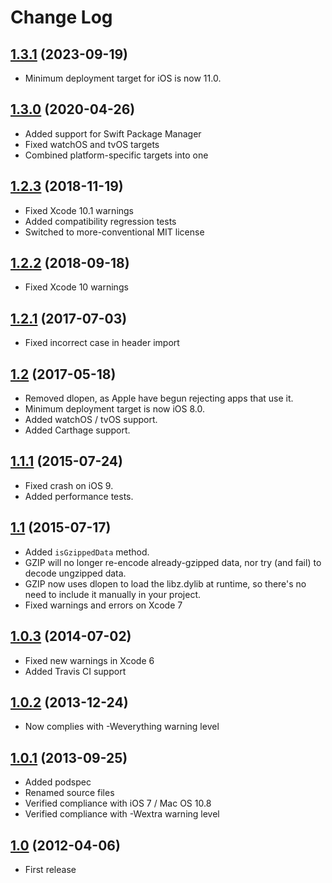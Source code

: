 # Change Log

## [1.3.1](https://github.com/nicklockwood/GZIP/releases/tag/1.3.1) (2023-09-19)

- Minimum deployment target for iOS is now 11.0.

## [1.3.0](https://github.com/nicklockwood/GZIP/releases/tag/1.3.0) (2020-04-26)

- Added support for Swift Package Manager
- Fixed watchOS and tvOS targets
- Combined platform-specific targets into one

## [1.2.3](https://github.com/nicklockwood/GZIP/releases/tag/1.2.3) (2018-11-19)

- Fixed Xcode 10.1 warnings
- Added compatibility regression tests
- Switched to more-conventional MIT license

## [1.2.2](https://github.com/nicklockwood/GZIP/releases/tag/1.2.2) (2018-09-18)

- Fixed Xcode 10 warnings

## [1.2.1](https://github.com/nicklockwood/GZIP/releases/tag/1.2.1) (2017-07-03)

- Fixed incorrect case in header import

## [1.2](https://github.com/nicklockwood/GZIP/releases/tag/1.2) (2017-05-18)

- Removed dlopen, as Apple have begun rejecting apps that use it.
- Minimum deployment target is now iOS 8.0.
- Added watchOS / tvOS support.
- Added Carthage support.

## [1.1.1](https://github.com/nicklockwood/GZIP/releases/tag/1.1.1) (2015-07-24)

- Fixed crash on iOS 9.
- Added performance tests.

## [1.1](https://github.com/nicklockwood/GZIP/releases/tag/1.1) (2015-07-17)

- Added `isGzippedData` method.
- GZIP will no longer re-encode already-gzipped data, nor try  (and fail) to decode ungzipped data.
- GZIP now uses dlopen to load the libz.dylib at runtime, so there's no need to include it manually in your project.
- Fixed warnings and errors on Xcode 7

## [1.0.3](https://github.com/nicklockwood/GZIP/releases/tag/1.0.3) (2014-07-02)

- Fixed new warnings in Xcode 6
- Added Travis CI support

## [1.0.2](https://github.com/nicklockwood/GZIP/releases/tag/1.0.2) (2013-12-24)

- Now complies with -Weverything warning level

## [1.0.1](https://github.com/nicklockwood/GZIP/releases/tag/1.0.1) (2013-09-25)

- Added podspec
- Renamed source files
- Verified compliance with iOS 7 / Mac OS 10.8
- Verified compliance with -Wextra warning level


## [1.0](https://github.com/nicklockwood/GZIP/releases/tag/1.0) (2012-04-06)

- First release
